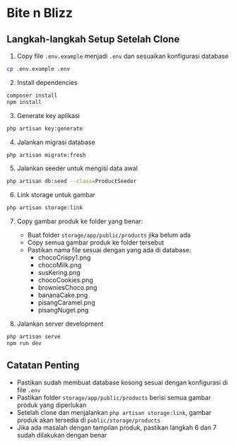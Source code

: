 # Bite n Blizz

## Langkah-langkah Setup Setelah Clone

1. Copy file `.env.example` menjadi `.env` dan sesuaikan konfigurasi database
```bash
cp .env.example .env
```

2. Install dependencies
```bash
composer install
npm install
```

3. Generate key aplikasi
```bash
php artisan key:generate
```

4. Jalankan migrasi database
```bash
php artisan migrate:fresh
```

5. Jalankan seeder untuk mengisi data awal
```bash
php artisan db:seed --class=ProductSeeder
```

6. Link storage untuk gambar
```bash
php artisan storage:link
```

7. Copy gambar produk ke folder yang benar:
   - Buat folder `storage/app/public/products` jika belum ada
   - Copy semua gambar produk ke folder tersebut
   - Pastikan nama file sesuai dengan yang ada di database:
     - chocoCrispy1.png
     - chocoMilk.png
     - susKering.png
     - chocoCookies.png
     - browniesChoco.png
     - bananaCake.png
     - pisangCaramel.png
     - pisangNuget.png

8. Jalankan server development
```bash
php artisan serve
npm run dev
```

## Catatan Penting
- Pastikan sudah membuat database kosong sesuai dengan konfigurasi di file `.env`
- Pastikan folder `storage/app/public/products` berisi semua gambar produk yang diperlukan
- Setelah clone dan menjalankan `php artisan storage:link`, gambar produk akan tersedia di `public/storage/products`
- Jika ada masalah dengan tampilan produk, pastikan langkah 6 dan 7 sudah dilakukan dengan benar
